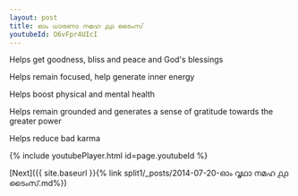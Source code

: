 ```yaml
---
layout: post
title: ഓം ധാരണാ നമഹ ൧൧ ടൈംസ്
youtubeId: O6vFpr4UIcI
---
```

 
 
Helps get goodness, bliss and peace and God's blessings
 
Helps remain focused, help generate inner energy 
 
Helps boost physical and mental health 
 
Helps remain grounded and generates a sense of gratitude towards the greater power 
 
Helps reduce bad karma
 
 
 
 


{% include youtubePlayer.html id=page.youtubeId %}
 
[Next]({{ site.baseurl }}{% link  split1/_posts/2014-07-20-ഓം വൃഥാ നമഹ ൧൧ ടൈംസ്.md%})
 
